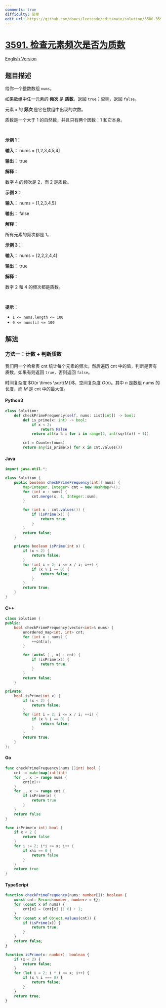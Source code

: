 ```yaml
---
comments: true
difficulty: 简单
edit_url: https://github.com/doocs/leetcode/edit/main/solution/3500-3599/3591.Check%20if%20Any%20Element%20Has%20Prime%20Frequency/README.md
---
```


<!-- problem:start -->

# [3591. 检查元素频次是否为质数](https://leetcode.cn/problems/check-if-any-element-has-prime-frequency)

[English Version](/solution/3500-3599/3591.Check%20if%20Any%20Element%20Has%20Prime%20Frequency/README_EN.md)

## 题目描述

<!-- description:start -->

<p>给你一个整数数组 <code>nums</code>。</p>

<p>如果数组中任一元素的&nbsp;<strong>频次&nbsp;</strong>是&nbsp;<strong>质数</strong>，返回 <code>true</code>；否则，返回 <code>false</code>。</p>

<p>元素 <code>x</code> 的&nbsp;<strong>频次&nbsp;</strong>是它在数组中出现的次数。</p>

<p>质数是一个大于 1 的自然数，并且只有两个因数：1 和它本身。</p>

<p>&nbsp;</p>

<p><strong class="example">示例 1：</strong></p>

<div class="example-block">
<p><strong>输入：</strong> <span class="example-io">nums = [1,2,3,4,5,4]</span></p>

<p><strong>输出：</strong> <span class="example-io">true</span></p>

<p><strong>解释：</strong></p>

<p>数字 4 的频次是 2，而 2 是质数。</p>
</div>

<p><strong class="example">示例 2：</strong></p>

<div class="example-block">
<p><strong>输入：</strong> <span class="example-io">nums = [1,2,3,4,5]</span></p>

<p><strong>输出：</strong> <span class="example-io">false</span></p>

<p><strong>解释：</strong></p>

<p>所有元素的频次都是 1。</p>
</div>

<p><strong class="example">示例 3：</strong></p>

<div class="example-block">
<p><strong>输入：</strong> <span class="example-io">nums = [2,2,2,4,4]</span></p>

<p><strong>输出：</strong> <span class="example-io">true</span></p>

<p><strong>解释：</strong></p>

<p>数字 2 和 4 的频次都是质数。</p>
</div>

<p>&nbsp;</p>

<p><strong>提示：</strong></p>

<ul>
	<li><code>1 &lt;= nums.length &lt;= 100</code></li>
	<li><code>0 &lt;= nums[i] &lt;= 100</code></li>
</ul>

<!-- description:end -->

## 解法

<!-- solution:start -->

### 方法一：计数 + 判断质数

我们用一个哈希表 $\text{cnt}$ 统计每个元素的频次。然后遍历 $\text{cnt}$ 中的值，判断是否有质数，如果有则返回 `true`，否则返回 `false`。

时间复杂度 $O(n \times \sqrt{M})$，空间复杂度 $O(n)$。其中 $n$ 是数组 $\text{nums}$ 的长度，而 $M$ 是 $\text{cnt}$ 中的最大值。

<!-- tabs:start -->

#### Python3

```python
class Solution:
    def checkPrimeFrequency(self, nums: List[int]) -> bool:
        def is_prime(x: int) -> bool:
            if x < 2:
                return False
            return all(x % i for i in range(2, int(sqrt(x)) + 1))

        cnt = Counter(nums)
        return any(is_prime(x) for x in cnt.values())
```

#### Java

```java
import java.util.*;

class Solution {
    public boolean checkPrimeFrequency(int[] nums) {
        Map<Integer, Integer> cnt = new HashMap<>();
        for (int x : nums) {
            cnt.merge(x, 1, Integer::sum);
        }

        for (int x : cnt.values()) {
            if (isPrime(x)) {
                return true;
            }
        }
        return false;
    }

    private boolean isPrime(int x) {
        if (x < 2) {
            return false;
        }
        for (int i = 2; i <= x / i; i++) {
            if (x % i == 0) {
                return false;
            }
        }
        return true;
    }
}
```

#### C++

```cpp
class Solution {
public:
    bool checkPrimeFrequency(vector<int>& nums) {
        unordered_map<int, int> cnt;
        for (int x : nums) {
            ++cnt[x];
        }

        for (auto& [_, x] : cnt) {
            if (isPrime(x)) {
                return true;
            }
        }
        return false;
    }

private:
    bool isPrime(int x) {
        if (x < 2) {
            return false;
        }
        for (int i = 2; i <= x / i; ++i) {
            if (x % i == 0) {
                return false;
            }
        }
        return true;
    }
};
```

#### Go

```go
func checkPrimeFrequency(nums []int) bool {
	cnt := make(map[int]int)
	for _, x := range nums {
		cnt[x]++
	}
	for _, x := range cnt {
		if isPrime(x) {
			return true
		}
	}
	return false
}

func isPrime(x int) bool {
	if x < 2 {
		return false
	}
	for i := 2; i*i <= x; i++ {
		if x%i == 0 {
			return false
		}
	}
	return true
}
```

#### TypeScript

```ts
function checkPrimeFrequency(nums: number[]): boolean {
    const cnt: Record<number, number> = {};
    for (const x of nums) {
        cnt[x] = (cnt[x] || 0) + 1;
    }
    for (const x of Object.values(cnt)) {
        if (isPrime(x)) {
            return true;
        }
    }
    return false;
}

function isPrime(x: number): boolean {
    if (x < 2) {
        return false;
    }
    for (let i = 2; i * i <= x; i++) {
        if (x % i === 0) {
            return false;
        }
    }
    return true;
}
```

<!-- tabs:end -->

<!-- solution:end -->

<!-- problem:end -->

